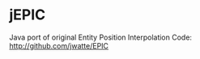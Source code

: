 jEPIC
=====

Java port of original Entity Position Interpolation Code: http://github.com/jwatte/EPIC
